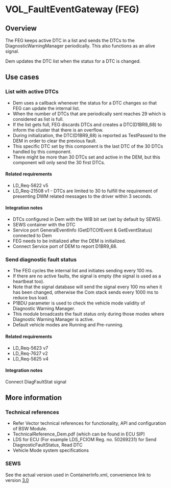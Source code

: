 # VOL_FaultEventGateway (FEG)

## Overview

The FEG keeps active DTC in a list and sends the DTCs to the DiagnosticWarningManager periodically.
This also functions as an alive signal.

Dem updates the DTC list when the status for a DTC is changed.

## Use cases

### List with active DTCs

* Dem uses a callback whenever the status for a DTC changes so that FEG can update the internal list.
* When the number of DTCs that are periodically sent reaches 29 which is considered as list is full.
* If the list gets full, FEG discards DTCs and creates a DTC(D1BR9_68) to inform the cluster that there is an overflow.
* During initialization, the DTC(D1BR9_68) is reported as TestPassed to the DEM in order to clear the previous fault.
* This specific DTC set by this component is the last DTC of the 30 DTCs handled by this component.
* There might be more than 30 DTCs set and active in the DEM, but this component will only send the 30 first DTCs.

#### Related requirements

* LD_Req-5622 v5
* LD_Req-21508 v1 - DTCs are limited to 30 to fulfill the requirement of presenting DWM related messages to the driver within 3 seconds.

#### Integration notes

* DTCs configured in Dem with the WIB bit set (set by default by SEWS).
* SEWS container with the DTC
* Service port GeneralEventInfo (GetDTCOfEvent & GetEventStatus) connected to Dem
* FEG needs to be initialized after the DEM is initialized.
* Connect Service port of DEM to report D1BR9_68.

### Send diagnostic fault status

* The FEG cycles the internal list and initiates sending every 100 ms.
* If there are no active faults, the signal is empty (the signal is used as a heartbeat too).
* Note that the signal database will send the signal every 100 ms when it has been changed, otherwise the Com stack sends every 1000 ms to reduce bus load.
* P1BDU parameter is used to check the vehicle mode validity of Diagnostic Warning Manager.
* This module broadcasts the fault status only during those modes where Diagnostic Warning Manager is active.
* Default vehicle modes are Running and Pre-running.

#### Related requirements

* LD_Req-5623 v7
* LD_Req-7627 v2
* LD_Req-5625 v4

#### Integration notes

Connect DiagFaultStat signal

## More information

### Technical references

* Refer Vector technical references for functionality, API and configuration of BSW Module.
* TechnicalReference_Dem.pdf (which can be found in ECU SIP)
* LDS for ECU (For example LDS_FCIOM Reg. no. 50269231) for Send DiagnosticFaultStatus, Read DTC
* Vehicle Mode system specifications

### SEWS

See the actual version used in ContainerInfo.xml, convenience link to version [3.0](https://sews.volvo.net/Sews2/ViewData/ViewContainerData.aspx?ContainerId=14461)
